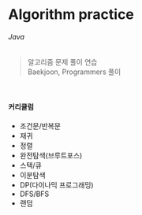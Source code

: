 # Algorithm practice
###### Java
> 알고리즘 문제 풀이 연습<br>
Baekjoon, Programmers 풀이 

<br>

#### 커리큘럼
* 조건문/반복문
* 재귀
* 정렬
* 완전탐색(브루트포스)
* 스택/큐
* 이분탐색
* DP(다이나믹 프로그래밍)
* DFS/BFS
* 랜덤

